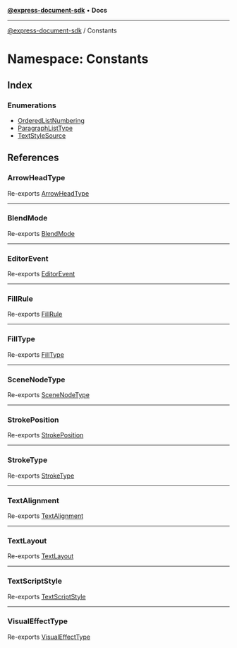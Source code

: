 [**@express-document-sdk**](../../overview.md) • **Docs**

---

[@express-document-sdk](../../overview.md) / Constants

# Namespace: Constants

## Index

### Enumerations

-   [OrderedListNumbering](enumerations/ordered-list-numbering.md)
-   [ParagraphListType](enumerations/paragraph-list-type.md)
-   [TextStyleSource](enumerations/text-style-source.md)

## References

### ArrowHeadType

Re-exports [ArrowHeadType](../../enumerations/arrow-head-type.md)

---

### BlendMode

Re-exports [BlendMode](../../enumerations/blend-mode.md)

---

### EditorEvent

Re-exports [EditorEvent](../../enumerations/editor-event.md)

---

### FillRule

Re-exports [FillRule](../../enumerations/fill-rule.md)

---

### FillType

Re-exports [FillType](../../enumerations/fill-type.md)

---

### SceneNodeType

Re-exports [SceneNodeType](../../enumerations/scene-node-type.md)

---

### StrokePosition

Re-exports [StrokePosition](../../enumerations/stroke-position.md)

---

### StrokeType

Re-exports [StrokeType](../../enumerations/stroke-type.md)

---

### TextAlignment

Re-exports [TextAlignment](../../enumerations/text-alignment.md)

---

### TextLayout

Re-exports [TextLayout](../../enumerations/text-layout.md)

---

### TextScriptStyle

Re-exports [TextScriptStyle](../../enumerations/text-script-style.md)

---

### VisualEffectType

Re-exports [VisualEffectType](../../enumerations/visual-effect-type.md)
